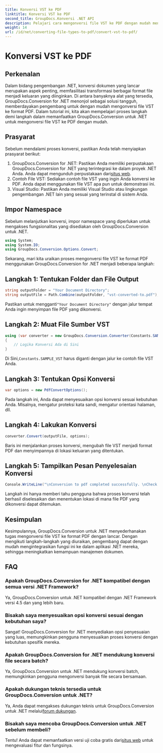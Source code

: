 ```yaml
---
title: Konversi VST ke PDF
linktitle: Konversi VST ke PDF
second_title: GroupDocs.Konversi .NET API
description: Pelajari cara mengonversi file VST ke PDF dengan mudah menggunakan GroupDocs.Conversion untuk .NET. Tingkatkan kemampuan manajemen dokumen Anda.
weight: 14
url: /id/net/converting-file-types-to-pdf/convert-vst-to-pdf/
---
```


# Konversi VST ke PDF

## Perkenalan
Dalam bidang pengembangan .NET, konversi dokumen yang lancar merupakan aspek penting, memfasilitasi transformasi berbagai format file menjadi keluaran yang diinginkan. Di antara banyaknya alat yang tersedia, GroupDocs.Conversion for .NET menonjol sebagai solusi tangguh, memberdayakan pengembang untuk dengan mudah mengonversi file VST ke format PDF. Dalam tutorial ini, kita akan mempelajari proses langkah demi langkah dalam memanfaatkan GroupDocs.Conversion untuk .NET untuk mengonversi file VST ke PDF dengan mudah.
## Prasyarat
Sebelum mendalami proses konversi, pastikan Anda telah menyiapkan prasyarat berikut:
1.  GroupDocs.Conversion for .NET: Pastikan Anda memiliki perpustakaan GroupDocs.Conversion for .NET yang terintegrasi ke dalam proyek .NET Anda. Anda dapat mengunduh perpustakaan dari[situs web](https://releases.groupdocs.com/conversion/net/).
2. Contoh File VST: Sediakan contoh file VST yang ingin Anda konversi ke PDF. Anda dapat menggunakan file VST apa pun untuk demonstrasi ini.
3. Visual Studio: Pastikan Anda memiliki Visual Studio atau lingkungan pengembangan .NET lain yang sesuai yang terinstal di sistem Anda.

## Impor Namespace
Sebelum melanjutkan konversi, impor namespace yang diperlukan untuk mengakses fungsionalitas yang disediakan oleh GroupDocs.Conversion untuk .NET.

```csharp
using System;
using System.IO;
using GroupDocs.Conversion.Options.Convert;
```

Sekarang, mari kita uraikan proses mengonversi file VST ke format PDF menggunakan GroupDocs.Conversion for .NET menjadi beberapa langkah:
## Langkah 1: Tentukan Folder dan File Output
```csharp
string outputFolder = "Your Document Directory";
string outputFile = Path.Combine(outputFolder, "vst-converted-to.pdf");
```
 Pastikan untuk mengganti`"Your Document Directory"` dengan jalur tempat Anda ingin menyimpan file PDF yang dikonversi.
## Langkah 2: Muat File Sumber VST
```csharp
using (var converter = new GroupDocs.Conversion.Converter(Constants.SAMPLE_VST))
{
    // Logika Konversi Ada di Sini
}
```
 Di Sini,`Constants.SAMPLE_VST` harus diganti dengan jalur ke contoh file VST Anda.
## Langkah 3: Tentukan Opsi Konversi
```csharp
var options = new PdfConvertOptions();
```
Pada langkah ini, Anda dapat menyesuaikan opsi konversi sesuai kebutuhan Anda. Misalnya, mengatur proteksi kata sandi, mengatur orientasi halaman, dll.
## Langkah 4: Lakukan Konversi
```csharp
converter.Convert(outputFile, options);
```
Baris ini menjalankan proses konversi, mengubah file VST menjadi format PDF dan menyimpannya di lokasi keluaran yang ditentukan.
## Langkah 5: Tampilkan Pesan Penyelesaian Konversi
```csharp
Console.WriteLine("\nConversion to pdf completed successfully. \nCheck output in {0}", outputFolder);
```
Langkah ini hanya memberi tahu pengguna bahwa proses konversi telah berhasil diselesaikan dan menentukan lokasi di mana file PDF yang dikonversi dapat ditemukan.

## Kesimpulan
Kesimpulannya, GroupDocs.Conversion untuk .NET menyederhanakan tugas mengonversi file VST ke format PDF dengan lancar. Dengan mengikuti langkah-langkah yang diuraikan, pengembang dapat dengan mudah mengintegrasikan fungsi ini ke dalam aplikasi .NET mereka, sehingga meningkatkan kemampuan manajemen dokumen.
## FAQ
### Apakah GroupDocs.Conversion for .NET kompatibel dengan semua versi .NET Framework?
Ya, GroupDocs.Conversion untuk .NET kompatibel dengan .NET Framework versi 4.5 dan yang lebih baru.
### Bisakah saya menyesuaikan opsi konversi sesuai dengan kebutuhan saya?
Sangat! GroupDocs.Conversion for .NET menyediakan opsi penyesuaian yang luas, memungkinkan pengguna menyesuaikan proses konversi dengan kebutuhan spesifik mereka.
### Apakah GroupDocs.Conversion for .NET mendukung konversi file secara batch?
Ya, GroupDocs.Conversion untuk .NET mendukung konversi batch, memungkinkan pengguna mengonversi banyak file secara bersamaan.
### Apakah dukungan teknis tersedia untuk GroupDocs.Conversion untuk .NET?
 Ya, Anda dapat mengakses dukungan teknis untuk GroupDocs.Conversion untuk .NET melalui[forum dukungan](https://forum.groupdocs.com/c/conversion/11).
### Bisakah saya mencoba GroupDocs.Conversion untuk .NET sebelum membeli?
 Tentu! Anda dapat memanfaatkan versi uji coba gratis dari[situs web](https://releases.groupdocs.com/) untuk mengevaluasi fitur dan fungsinya.